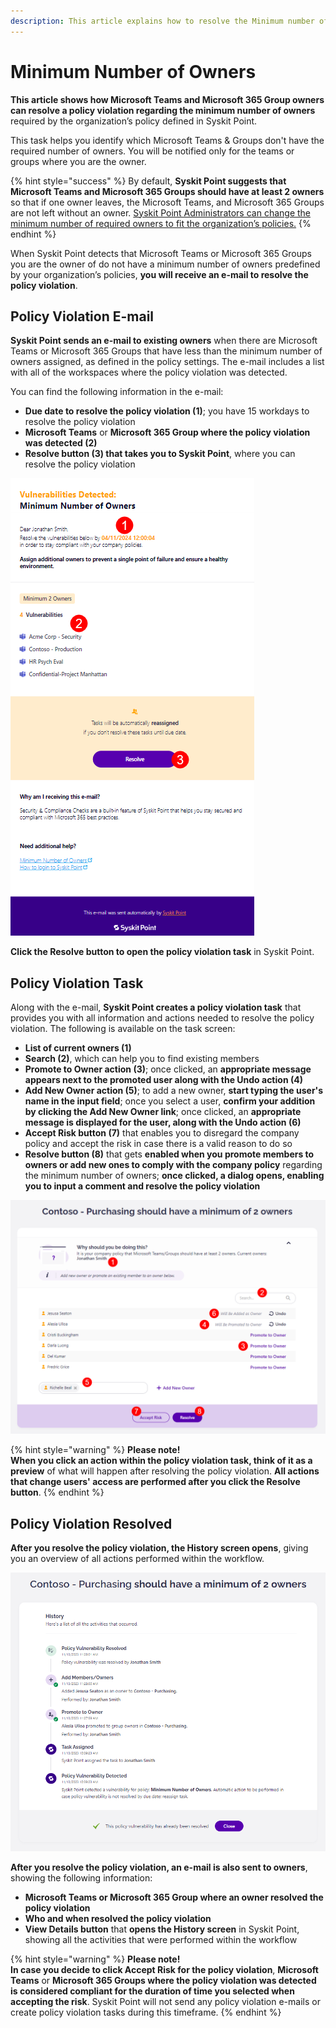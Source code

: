 ```yaml
---
description: This article explains how to resolve the Minimum number of Owners policy violation.
---
```


# Minimum Number of Owners

**This article shows how Microsoft Teams and Microsoft 365 Group owners can resolve a policy violation regarding the minimum number of owners** required by the organization’s policy defined in Syskit Point. 

This task helps you identify which Microsoft Teams & Groups don't have the required number of owners. You will be notified only for the teams or groups where you are the owner.

{% hint style="success" %}
By default, **Syskit Point suggests that Microsoft Teams and Microsoft 365 Groups should have at least 2 owners** so that if one owner leaves, the Microsoft Teams, and Microsoft 365 Groups are not left without an owner. 
[Syskit Point Administrators can change the minimum number of required owners to fit the organization’s policies.](set-up-policies.md)
{% endhint %}

When Syskit Point detects that Microsoft Teams or Microsoft 365 Groups you are the owner of do not have a minimum number of owners predefined by your organization’s policies, **you will receive an e-mail to resolve the policy violation**.

## Policy Violation E-mail

**Syskit Point sends an e-mail to existing owners** when there are Microsoft Teams or Microsoft 365 Groups that have less than the minimum number of owners assigned, as defined in the policy settings. The e-mail includes a list with all of the workspaces where the policy violation was detected.


You can find the following information in the e-mail:
* **Due date to resolve the policy violation (1)**; you have 15 workdays to resolve the policy violation
* **Microsoft Teams** or **Microsoft 365 Group where the policy violation was detected (2)**
* **Resolve button (3) that takes you to Syskit Point**, where you can resolve the policy violation

![Policy Violation E-mail](../../.gitbook/assets/minimum-number-of-owners-email.png)

**Click the Resolve button to open the policy violation task** in Syskit Point.

## Policy Violation Task

Along with the e-mail, **Syskit Point creates a policy violation task** that provides you with all information and actions needed to resolve the policy violation. 
The following is available on the task screen:
* **List of current owners (1)**
* **Search (2)**, which can help you to find existing members
* **Promote to Owner action (3)**; once clicked, an **appropriate message appears next to the promoted user along with the Undo action (4)**
* **Add New Owner action (5)**; to add a new owner, **start typing the user's name in the input field**; once you select a user, **confirm your addition by clicking the Add New Owner link**; once clicked, an **appropriate message is displayed for the user, along with the Undo action (6)**
* **Accept Risk button (7)** that enables you to disregard the company policy and accept the risk in case there is a valid reason to do so
* **Resolve button (8)** that gets **enabled when you promote members to owners or add new ones to comply with the company policy** regarding the minimum number of owners; **once clicked, a dialog opens, enabling you to input a comment and resolve the policy violation**

![Policy Violation Task](../../.gitbook/assets/minimum-number-of-owners-policy-violation-task.png)

{% hint style="warning" %}
**Please note!**  
**When you click an action within the policy violation task, think of it as a preview** of what will happen after resolving the policy violation.
**All actions that change users' access are performed after you click the Resolve button**. 
{% endhint %}

## Policy Violation Resolved 

**After you resolve the policy violation, the History screen opens**, giving you an overview of all actions performed within the workflow.

![Policy Violation History Screen](../../.gitbook/assets/minimum-number-of-owners-workflow-history.png)

**After you resolve the policy violation, an e-mail is also sent to owners**, showing the following information:
* **Microsoft Teams or Microsoft 365 Group where an owner resolved the policy violation**
* **Who and when resolved the policy violation**
* **View Details button** that **opens the History screen** in Syskit Point, showing all the activities that were performed within the workflow

{% hint style="warning" %}
**Please note!**  
**In case you decide to click Accept Risk for the policy violation**, **Microsoft Teams** or **Microsoft 365 Groups where the policy violation was detected is considered compliant for the duration of time you selected when accepting the risk**. Syskit Point will not send any policy violation e-mails or create policy violation tasks during this timeframe.
{% endhint %}

